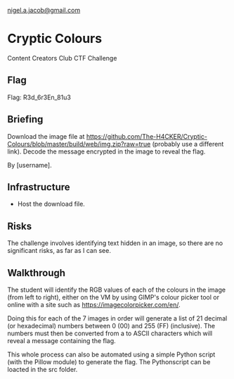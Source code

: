 nigel.a.jacob@gmail.com

# Cryptic Colours
Content Creators Club CTF Challenge
 
## Flag
Flag: R3d_6r3En_81u3

## Briefing
Download the image file at https://github.com/The-H4CKER/Cryptic-Colours/blob/master/build/web/img.zip?raw=true (probably use a different link). Decode the message encrypted in the image to reveal the flag.

By [username].

## Infrastructure
- Host the download file.

## Risks
The challenge involves identifying text hidden in an image, so there are no significant risks, as far as I can see.

## Walkthrough
The student will identify the RGB values of each of the colours in the image (from left to right), either on the VM by using GIMP's colour picker tool or online with a site such as https://imagecolorpicker.com/en/.

Doing this for each of the 7 images in order will generate a list of 21 decimal (or hexadecimal) numbers between 0 (00) and 255 (FF) (inclusive). The numbers must then be converted from a to ASCII characters which will reveal a message containing the flag.

This whole process can also be automated using a simple Python script (with the Pillow module) to generate the flag. The Pythonscript can be loacted in the src folder.
